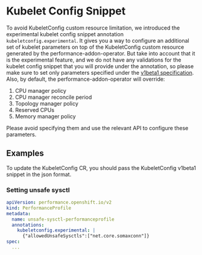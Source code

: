# Kubelet Config Snippet

To avoid KubeletConfig custom resource limitation, we introduced the experimental
kubelet config snippet annotation `kubeletconfig.experimental`.
It gives you a way to configure an additional set of kubelet parameters on top of
the KubeletConfig custom resource generated by the performance-addon-operator.
But take into account that it is the experimental feature, and we do not have any validations
for the kubelet config snippet that you will provide under the annotation,
so please make sure to set only parameters specified under the [v1beta1 specification](https://kubernetes.io/docs/reference/config-api/kubelet-config.v1beta1/).
Also, by default, the performance-addon-operator will override:

1. CPU manager policy
2. CPU manager reconcile period
3. Topology manager policy
4. Reserved CPUs
5. Memory manager policy

Please avoid specifying them and use the relevant API to configure these parameters.

## Examples

To update the KubeletConfig CR, you should pass the KubeletConfig v1beta1 snippet in the json format.

### Setting unsafe sysctl

```yaml
apiVersion: performance.openshift.io/v2
kind: PerformanceProfile
metadata:
  name: unsafe-sysctl-performanceprofile
  annotations:
    kubeletconfig.experimental: |
      {"allowedUnsafeSysctls":["net.core.somaxconn"]}
spec:
  ...
```
